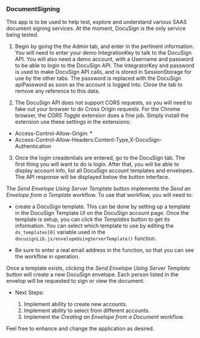 ### DocumentSigning
This app is to be used to help test, explore and understand various SAAS document signing services. At the moment,
DocuSign is the only service being tested.
        
1. Begin by going the the Admin tab, and enter in the pertinent information. You will need to enter your
   demo IntegrationKey to talk to the DocuSign API. You will also need a demo account, with a Username and password
   to be able to login to the DocuSign API. The IntegratorKey and password is used to make DocuSign API calls,
   and is stored in SessionStorage for use by the other tabs. The password is replaced with the DocuSign apiPassword
   as soon as the account is logged into. Close the tab to remove any reference to this data.
            
2. The DocuSign API does not support CORS requests, so you will need to fake out your browser to do
   Cross Origin requests. For the Chrome browser, the <em>CORS Toggle</em> extension does a fine job. Simply
   install the extension use these settings in the extensions:
            
  * Access-Control-Allow-Origin: *</li>
  * Access-Control-Allow-Headers:Content-Type,X-DocuSign-Authentication</li>

3. Once the login creadentials are entered, go to the DocuSign tab. The first thing you will want to do is
   login. After that, you will be able to display account info, list all DocuSign account templates and
   envelopes. The API response will be displayed below the button interface.
               
  The <em>Send Envelope Using Server Template</em> button implements the <em>Send an Envelope
  from a Template</em> workflow. To use that workflow, you will need to:
               
  * create a DocuSign template. This can be done by setting up a template in the DocuSign Template UI on the DocuSign account page.
    Once the template is setup, you can click the <em>Templates</em> button to get its information. You can select
    which template to use by editing the <code>ds_templates[0]</code> variable used in the
    <code>docusignLib.js/envelopeUsingServerTemplate()</code> function.</li>
  
  * Be sure to enter a real email address in the function, so that you can see the workflow in operation.</li>
            
  Once a template exists, clicking the <em>Send Envelope Using Server Template</em> button will
  create a new DocuSign envelope. Each person listed in the envelop will be requested to sign or view
  the document.</p>

  * Next Steps:
  
    1. Implement ability to create new accounts.</li>
    1. Implement ability to select from different accounts.</li>
    1. Implement the <em>Creating an Envelope from a Document</em> workflow.</li>

Feel free to enhance and change the application as desired.
